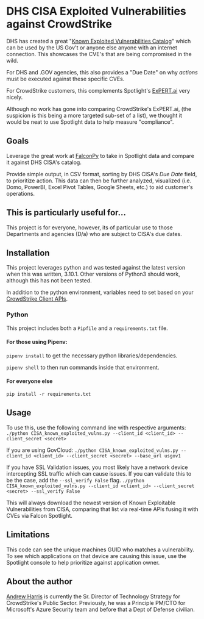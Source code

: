 # DHS CISA Exploited Vulnerabilities against CrowdStrike
DHS has created a great "[Known Exploited Vulnerabilities Catalog](https://www.cisa.gov/known-exploited-vulnerabilities-catalog)" which can be used by the US Gov't or anyone else anyone with an internet connection. This showcases the CVE's that are being compromised in the wild.

For DHS and .GOV agencies, this also provides a "Due Date" on why _actions_ must be executed against these specific CVEs.

For CrowdStrike customers, this complements Spotlight's [ExPERT.ai](https://www.crowdstrike.com/blog/introducing-falcon-spotlight-exprt-ai/) very nicely.

Although no work has gone into comparing CrowdStrike's ExPERT.ai, (the suspicion is this being a more targeted sub-set of a list), we thought it would be neat to use Spotlight data to help measure "compliance".

## Goals
Leverage the great work at [FalconPy](https://www.falconpy.io) to take in Spotlight data and compare it against DHS CISA's catalog.

Provide simple output, in CSV format, sorting by DHS CISA's _Due Date_ field, to prioritize action. This data can then be further analyzed, visualized (i.e. Domo, PowerBI, Excel Pivot Tables, Google Sheets, etc.) to aid customer's operations.

## This is particularly useful for...
This project is for everyone, however, its of particular use to those Departments and agencies (D/a) who are subject to CISA's due dates.

## Installation
This project leverages python and was tested against the latest version when this was written, 3.10.1. Other versions of Python3 should work, although this has not been tested.

In addition to the python environment, variables need to set based on your [CrowdStrike Client APIs](https://www.crowdstrike.com/blog/tech-center/get-access-falcon-apis/).

### Python
This project includes both a ```Pipfile``` and a ```requirements.txt``` file.

#### For those using Pipenv:

```pipenv install``` to get the necessary python libraries/dependencies.

```pipenv shell``` to then run commands inside that environment.

#### For everyone else
```pip install -r requirements.txt```

## Usage
To use this, use the following command line with respective arguments:
```./python CISA_known_exploited_vulns.py --client_id <client_id> --client_secret <secret>```

If you are using GovCloud:
```./python CISA_known_exploited_vulns.py --client_id <client_id> --client_secret <secret> --base_url usgov1```

If you have SSL Validation issues, you most likely have a network device intercepting SSL traffic which can cause issues. If you can validate this to be the case, add the ```--ssl_verify False``` flag.
```./python CISA_known_exploited_vulns.py --client_id <client_id> --client_secret <secret> --ssl_verify False```

This will always download the newest version of Known Exploitable Vulnerabilities from CISA, comparing that list via real-time APIs fusing it with CVEs via Falcon Spotlight.

## Limitations
This code can see the unique machines GUID who matches a vulnerability. To see which applications on that device are causing this issue, use the Spotlight console to help prioritize against application owner.

## About the author
[Andrew Harris](https://www.ciberesponce.com/author/andrew/) is currently the Sr. Director of Technology Strategy for CrowdStrike's Public Sector. Previously, he was a Principle PM/CTO for Microsoft's Azure Security team and before that a Dept of Defense civilian.
